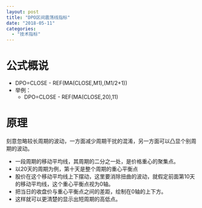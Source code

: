 ```yaml
---
layout: post
title: "DPO区间震荡线指标"
date: "2018-05-11"
categories: 
  - "技术指标"
---
```


# 公式概说

- DPO=CLOSE - REF(MA(CLOSE,M1),(M1/2+1))
- 举例：
    - DPO=CLOSE - REF(MA(CLOSE,20),11)
    

# 原理

刻意忽略较长周期的波动，一方面减少周期干扰的混淆，另一方面可以凸显个别周期的波动。

- 一段周期的移动平均线，其周期的二分之一处，是价格重心的聚集点。
- 以20天的周期为例，第十天是整个周期的重心平衡点
- 股价在这个移动平均线上下摆动，这里要消除扭曲的波动，就假定前面第10天的移动平均线，这个重心平衡点视为0轴。
- 把当日的收盘价与重心平衡点之间的差距，绘制在0轴的上下方。
- 这样就可以更清楚的显示出短周期的高低点。
